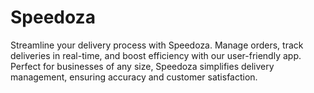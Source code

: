 # Speedoza
Streamline your delivery process with Speedoza. Manage orders, track deliveries in real-time, and boost efficiency with our user-friendly app. Perfect for businesses of any size, Speedoza simplifies delivery management, ensuring accuracy and customer satisfaction.
